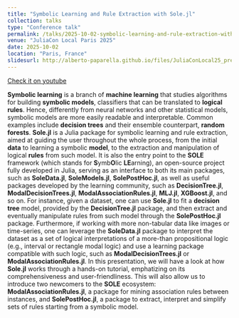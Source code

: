 ```yaml
---
title: "Symbolic Learning and Rule Extraction with Sole.jl"
collection: talks
type: "Conference talk"
permalink: /talks/2025-10-02-symbolic-learning-and-rule-extraction-with-sole
venue: "JuliaCon Local Paris 2025"
date: 2025-10-02
location: "Paris, France"
slidesurl: http://alberto-paparella.github.io/files/JuliaConLocal25_presentation.pdf
---
```


[Check it on youtube](https://www.youtube.com/watch?v=JVHeIdVPK8Y)

**Symbolic learning** is a branch of **machine learning** that studies algorithms for building **symbolic models**, classifiers that can be translated to **logical rules**. Hence, differently from neural networks and other statistical models, symbolic models are more easily readable and interpretable. Common examples include **decision trees** and their ensemble counterpart, **random forests**.
**Sole.jl** is a Julia package for symbolic learning and rule extraction, aimed at guiding the user throughout the whole process, from the initial **data** to learning a symbolic **model**, to the extraction and manipulation of logical **rules** from such model.
It is also the entry point to the **SOLE** framework (which stands for **S**ymb**O**lic **LE**arning), an open-source project fully developed in Julia, serving as an interface to both its main packages, such as **SoleData.jl**, **SoleModels.jl**, **SolePostHoc.jl**, as well as useful packages developed by the learning community, such as **DecisionTree.jl**, **ModalDecisionTrees.jl**, **ModalAssociationRules.jl**, **MLJ.jl**, **XGBoost.jl**, and so on.
For instance, given a dataset, one can use **Sole.jl** to fit a **decision tree** model, provided by the **DecisionTree.jl** package, and then extract and eventually manipulate rules from such model through the **SolePostHoc.jl** package. Furthermore, if working with more non-tabular data like images or time-series, one can leverage the **SoleData.jl** package to interpret the dataset as a set of logical interpretations of a more-than propositional logic (e.g., interval or rectangle modal logic) and use a learning package compatible with such logic, such as **ModalDecisionTrees.jl** or **ModalAssociationRules.jl**.
In this presentation, we will have a look at how **Sole.jl** works through a hands-on tutorial, emphatizing on its comprehensiveness and user-friendliness. This will also allow us to introduce two newcomers to the **SOLE**  ecosystem: **ModalAssociationRules.jl**, a package for mining association rules between instances, and **SolePostHoc.jl**, a package to extract, interpret and simplify sets of rules starting from a symbolic model.
